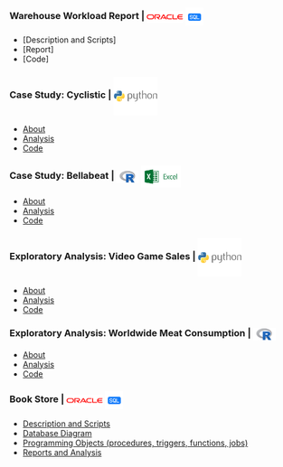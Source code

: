 ### Warehouse Workload Report | <img align="center" src="logo/oracle.png" width="64px"> <img align="center" src="logo/sql.png" width="32px"> 
* [Description and Scripts]
* [Report]
* [Code]


### Case Study: Cyclistic | <img align="center" src="logo/python.png" width="78px" >
* [About](cyclistic/description.md)
* [Analysis](https://www.kaggle.com/artyomvp1/case-study-cyclistic)
* [Code](https://github.com/artyomvp1/Projects/blob/main/cyclistic/cyclistic.ipynb)

### Case Study: Bellabeat | <img align="center" src="logo/r.png" width="40px"> <img align="center" src="logo/excel.png" width="70px">
* [About](bellabeat/about.md)
* [Analysis](https://www.kaggle.com/artyomvp1/case-study-bellabeat)
* [Code](bellabeat/bellabeat.Rmd)


### Exploratory Analysis: Video Game Sales | <img align="center" src="logo/python.png" width="78px" >
* [About](video_game_sales/about.md)
* [Analysis](https://www.kaggle.com/artyomvp1/case-study-video-game-sales)
* [Code](video_game_sales/video_game_sales.ipynb)

### Exploratory Analysis: Worldwide Meat Consumption | <img align="center" src="logo/r.png" width="40px">
* [About](meat_consumption/about.md)
* [Analysis](https://www.kaggle.com/artyomvp1/exploratory-analysis-world-meat-consumption)
* [Code](meat_consumption/meat_consumption.Rmd)

### Book Store | <img align="center" src="logo/oracle.png" width="64px"> <img align="center" src="logo/sql.png" width="32px"> 
* [Description and Scripts](book_store/description.md)
* [Database Diagram](book_store/table_organization.pdf)
* [Programming Objects (procedures, triggers, functions, jobs)](book_store/programming_objects.pdf)
* [Reports and Analysis](book_store/reports.pdf)
